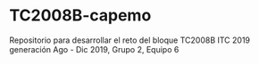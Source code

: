 # TC2008B-capemo
Repositorio para desarrollar el reto del bloque TC2008B ITC 2019 generación Ago - Dic 2019, Grupo 2, Equipo 6
